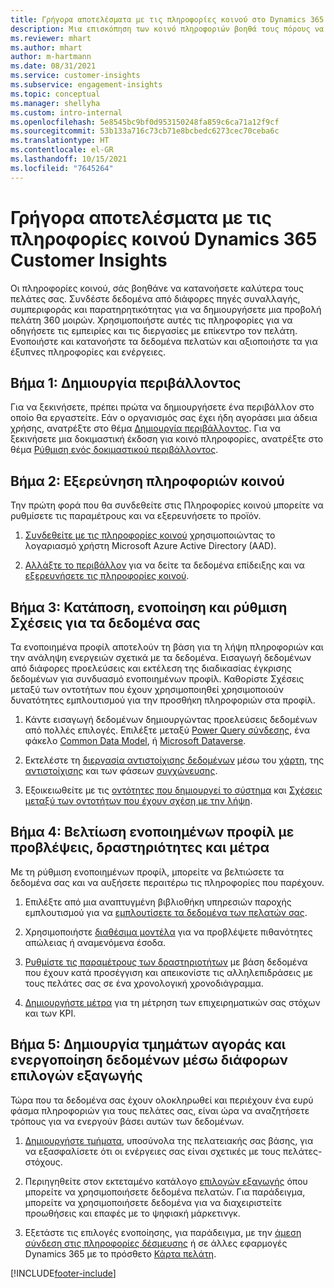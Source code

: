 ```yaml
---
title: Γρήγορα αποτελέσματα με τις πληροφορίες κοινού στο Dynamics 365 Customer Insights
description: Μια επισκόπηση των κοινό πληροφοριών βοηθά τους πόρους να έχουν γρήγορα αποτελέσματα.
ms.reviewer: mhart
ms.author: mhart
author: m-hartmann
ms.date: 08/31/2021
ms.service: customer-insights
ms.subservice: engagement-insights
ms.topic: conceptual
ms.manager: shellyha
ms.custom: intro-internal
ms.openlocfilehash: 5e8545bc9bf0d953150248fa859c6ca71a12f9cf
ms.sourcegitcommit: 53b133a716c73cb71e8bcbedc6273cec70ceba6c
ms.translationtype: HT
ms.contentlocale: el-GR
ms.lasthandoff: 10/15/2021
ms.locfileid: "7645264"
---
```

# <a name="get-started-with-dynamics-365-customer-insights-audience-insights-capability"></a>Γρήγορα αποτελέσματα με τις πληροφορίες κοινού Dynamics 365 Customer Insights

Οι πληροφορίες κοινού, σάς βοηθάνε να κατανοήσετε καλύτερα τους πελάτες σας. Συνδέστε δεδομένα από διάφορες πηγές συναλλαγής, συμπεριφοράς και παρατηρητικότητας για να δημιουργήσετε μια προβολή πελάτη 360 μοιρών. Χρησιμοποιήστε αυτές τις πληροφορίες για να οδηγήσετε τις εμπειρίες και τις διεργασίες με επίκεντρο τον πελάτη. Ενοποιήστε και κατανοήστε τα δεδομένα πελατών και αξιοποιήστε τα για έξυπνες πληροφορίες και ενέργειες.

## <a name="step-1-create-an-environment"></a>Βήμα 1: Δημιουργία περιβάλλοντος

Για να ξεκινήσετε, πρέπει πρώτα να δημιουργήσετε ένα περιβάλλον στο οποίο θα εργαστείτε. Εάν ο οργανισμός σας έχει ήδη αγοράσει μια άδεια χρήσης, ανατρέξτε στο θέμα [Δημιουργία περιβάλλοντος](create-environment.md). Για να ξεκινήσετε μια δοκιμαστική έκδοση για κοινό πληροφορίες, ανατρέξτε στο θέμα [Ρύθμιση ενός δοκιμαστικού περιβάλλοντος](../trial-signup.md). 

## <a name="step-2-explore-audience-insights"></a>Βήμα 2: Εξερεύνηση πληροφοριών κοινού

Την πρώτη φορά που θα συνδεθείτε στις Πληροφορίες κοινού μπορείτε να ρυθμίσετε τις παραμέτρους και να εξερευνήσετε το προϊόν.

1. [Συνδεθείτε με τις πληροφορίες κοινού](https://home.ci.ai.dynamics.com) χρησιμοποιώντας το λογαριασμό χρήστη Microsoft Azure Active Directory (AAD).

1. [Αλλάξτε το περιβάλλον](manage-environments.md#switch-environments) για να δείτε τα δεδομένα επίδειξης και να [εξερευνήσετε τις πληροφορίες κοινού](home.md).

##  <a name="step-3-ingest-unify-and-set-up-relationships-for-your-data"></a>Βήμα 3: Κατάποση, ενοποίηση και ρύθμιση Σχέσεις για τα δεδομένα σας

Τα ενοποιημένα προφίλ αποτελούν τη βάση για τη λήψη πληροφοριών και την ανάληψη ενεργειών σχετικά με τα δεδομένα. Εισαγωγή δεδομένων από διάφορες προελεύσεις και εκτέλεση της διαδικασίας έγκρισης δεδομένων για συνδυασμό ενοποιημένων προφίλ. Καθορίστε Σχέσεις μεταξύ των οντοτήτων που έχουν χρησιμοποιηθεί χρησιμοποιούν δυνατότητες εμπλουτισμού για την προσθήκη πληροφοριών στα προφίλ. 

1. Κάντε εισαγωγή δεδομένων δημιουργώντας προελεύσεις δεδομένων από πολλές επιλογές. Επιλέξτε μεταξύ [Power Query σύνδεσης](connect-power-query.md), ένα φάκελο [Common Data Model](connect-common-data-model.md), ή [Microsoft Dataverse](connect-common-data-service-lake.md). 

1. Εκτελέστε τη [διεργασία αντιστοίχισης δεδομένων](data-unification.md) μέσω του [χάρτη](map-entities.md), της [αντιστοίχισης](match-entities.md) και των φάσεων [συγχώνευσης](merge-entities.md).

1. Εξοικειωθείτε με τις [οντότητες που δημιουργεί το σύστημα](entities.md) και [Σχέσεις μεταξύ των οντοτήτων που έχουν σχέση με την λήψη](relationships.md).
    
## <a name="step-4-enhance-unified-profiles-with-predictions-activities-and-measures"></a>Βήμα 4: Βελτίωση ενοποιημένων προφίλ με προβλέψεις, δραστηριότητες και μέτρα

Με τη ρύθμιση ενοποιημένων προφίλ, μπορείτε να βελτιώσετε τα δεδομένα σας και να αυξήσετε περαιτέρω τις πληροφορίες που παρέχουν.

1. Επιλέξτε από μια αναπτυγμένη βιβλιοθήκη υπηρεσιών παροχής εμπλουτισμού για να [εμπλουτίσετε τα δεδομένα των πελατών σας](enrichment-hub.md).

1. Χρησιμοποιήστε [διαθέσιμα μοντέλα](predictions-overview.md) για να προβλέψετε πιθανότητες απώλειας ή αναμενόμενα έσοδα.

1. [Ρυθμίστε τις παραμέτρους των δραστηριοτήτων](activities.md) με βάση δεδομένα που έχουν κατά προσέγγιση και απεικονίστε τις αλληλεπιδράσεις με τους πελάτες σας σε ένα χρονολογική χρονοδιάγραμμα. 

1. [Δημιουργήστε μέτρα](measures.md) για τη μέτρηση των επιχειρηματικών σας στόχων και των KPI.
 
## <a name="step-5-create-segments-and-activate-data-through-various-export-options"></a>Βήμα 5: Δημιουργία τμημάτων αγοράς και ενεργοποίηση δεδομένων μέσω διάφορων επιλογών εξαγωγής

Τώρα που τα δεδομένα σας έχουν ολοκληρωθεί και περιέχουν ένα ευρύ φάσμα πληροφοριών για τους πελάτες σας, είναι ώρα να αναζητήσετε τρόπους για να ενεργούν βάσει αυτών των δεδομένων. 

1. [Δημιουργήστε τμήματα](segments.md), υποσύνολα της πελατειακής σας βάσης, για να εξασφαλίσετε ότι οι ενέργειες σας είναι σχετικές με τους πελάτες-στόχους.

1. Περιηγηθείτε στον εκτεταμένο κατάλογο [επιλογών εξαγωγής](export-destinations.md) όπου μπορείτε να χρησιμοποιήσετε δεδομένα πελατών. Για παράδειγμα, μπορείτε να χρησιμοποιήσετε δεδομένα για να διαχειριστείτε προωθήσεις και επαφές με το ψηφιακή μάρκετινγκ.

1. Εξετάστε τις επιλογές ενοποίησης, για παράδειγμα, με την [άμεση σύνδεση στις πληροφορίες δέσμευσης](../engagement-insights/integrate-audience-insights-engagement-insights.md) ή σε άλλες εφαρμογές Dynamics 365 με το πρόσθετο [Κάρτα πελάτη](customer-card-add-in.md).  


[!INCLUDE[footer-include](../includes/footer-banner.md)]

